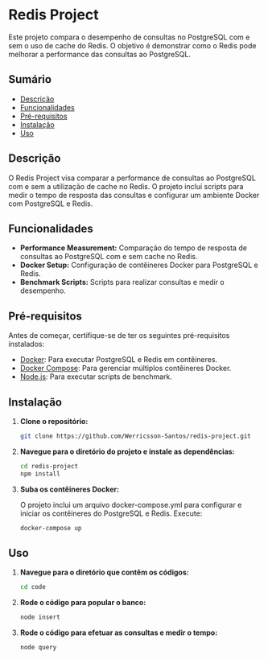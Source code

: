 # Redis Project

Este projeto compara o desempenho de consultas no PostgreSQL com e sem o uso de cache do Redis. O objetivo é demonstrar como o Redis pode melhorar a performance das consultas ao PostgreSQL.

## Sumário

- [Descrição](#descrição)
- [Funcionalidades](#funcionalidades)
- [Pré-requisitos](#pré-requisitos)
- [Instalação](#instalação)
- [Uso](#uso)

## Descrição

O Redis Project visa comparar a performance de consultas ao PostgreSQL com e sem a utilização de cache no Redis. O projeto inclui scripts para medir o tempo de resposta das consultas e configurar um ambiente Docker com PostgreSQL e Redis.

## Funcionalidades

- **Performance Measurement:** Comparação do tempo de resposta de consultas ao PostgreSQL com e sem cache no Redis.
- **Docker Setup:** Configuração de contêineres Docker para PostgreSQL e Redis.
- **Benchmark Scripts:** Scripts para realizar consultas e medir o desempenho.

## Pré-requisitos

Antes de começar, certifique-se de ter os seguintes pré-requisitos instalados:

- [Docker](https://www.docker.com/get-started): Para executar PostgreSQL e Redis em contêineres.
- [Docker Compose](https://docs.docker.com/compose/): Para gerenciar múltiplos contêineres Docker.
- [Node.js](https://nodejs.org/): Para executar scripts de benchmark.

## Instalação

1. **Clone o repositório:**

   ```bash
   git clone https://github.com/Werricsson-Santos/redis-project.git

2. **Navegue para o diretório do projeto e instale as dependências:**

   ```bash
   cd redis-project
   npm install

3. **Suba os contêineres Docker:**

    O projeto inclui um arquivo docker-compose.yml para configurar e iniciar os contêineres do PostgreSQL e Redis. Execute:
   ```bash
   docker-compose up


## Uso

1. **Navegue para o diretório que contêm os códigos:**

   ```bash
   cd code
   
2. **Rode o código para popular o banco:**

   ```bash
   node insert

3. **Rode o código para efetuar as consultas e medir o tempo:**

   ```bash
   node query
